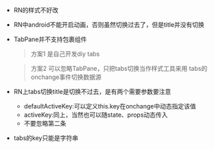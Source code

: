 - RN的样式不好改
- RN中android不能开启动画，否则虽然切换过去了，但是title并没有切换
- TabPane并不支持包裹组件
  > 方案1 是自己开发diy tabs

  > 方案2 可以忽略TabPane，只把tabs切换当作样式工具来用
    tabs的onchange事件切换数据源
- RN上tabs切换title是切换不过去，是有两个需要参数要注意
    - defaultActiveKey:可以定义this.key在onchange中动态指定该值
    - activeKey:同上，当然也可以随state、props动态传入
    - 不要忽略第二条
- tabs的key只能是字符串
